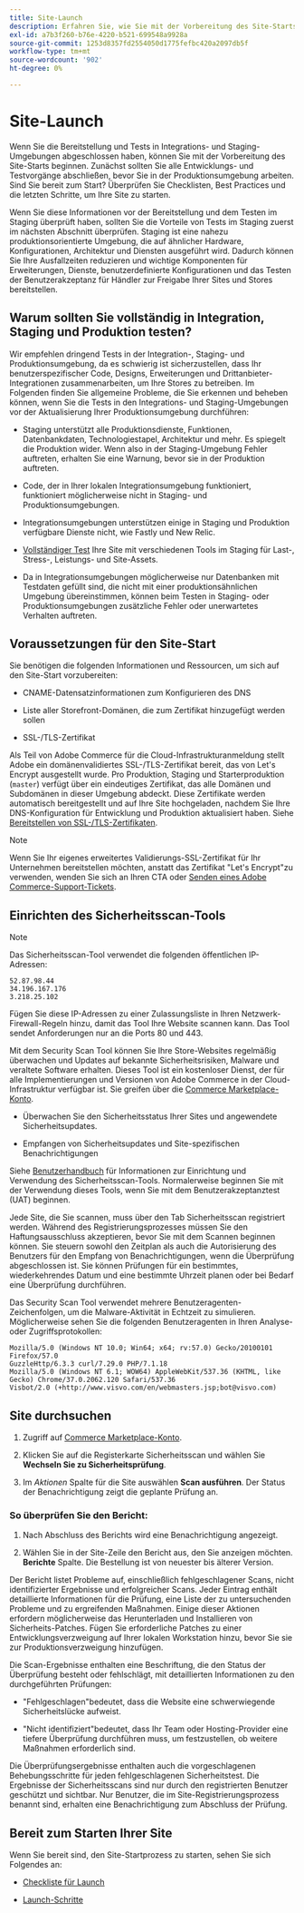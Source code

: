 ```yaml
---
title: Site-Launch
description: Erfahren Sie, wie Sie mit der Vorbereitung des Site-Starts beginnen.
exl-id: a7b3f260-b76e-4220-b521-699548a9928a
source-git-commit: 1253d8357fd2554050d1775fefbc420a2097db5f
workflow-type: tm+mt
source-wordcount: '902'
ht-degree: 0%

---
```


# Site-Launch

Wenn Sie die Bereitstellung und Tests in Integrations- und Staging-Umgebungen abgeschlossen haben, können Sie mit der Vorbereitung des Site-Starts beginnen. Zunächst sollten Sie alle Entwicklungs- und Testvorgänge abschließen, bevor Sie in der Produktionsumgebung arbeiten. Sind Sie bereit zum Start? Überprüfen Sie Checklisten, Best Practices und die letzten Schritte, um Ihre Site zu starten.

Wenn Sie diese Informationen vor der Bereitstellung und dem Testen im Staging überprüft haben, sollten Sie die Vorteile von Tests im Staging zuerst im nächsten Abschnitt überprüfen. Staging ist eine nahezu produktionsorientierte Umgebung, die auf ähnlicher Hardware, Konfigurationen, Architektur und Diensten ausgeführt wird. Dadurch können Sie Ihre Ausfallzeiten reduzieren und wichtige Komponenten für Erweiterungen, Dienste, benutzerdefinierte Konfigurationen und das Testen der Benutzerakzeptanz für Händler zur Freigabe Ihrer Sites und Stores bereitstellen.

## Warum sollten Sie vollständig in Integration, Staging und Produktion testen?

Wir empfehlen dringend Tests in der Integration-, Staging- und Produktionsumgebung, da es schwierig ist sicherzustellen, dass Ihr benutzerspezifischer Code, Designs, Erweiterungen und Drittanbieter-Integrationen zusammenarbeiten, um Ihre Stores zu betreiben. Im Folgenden finden Sie allgemeine Probleme, die Sie erkennen und beheben können, wenn Sie die Tests in den Integrations- und Staging-Umgebungen vor der Aktualisierung Ihrer Produktionsumgebung durchführen:

- Staging unterstützt alle Produktionsdienste, Funktionen, Datenbankdaten, Technologiestapel, Architektur und mehr. Es spiegelt die Produktion wider. Wenn also in der Staging-Umgebung Fehler auftreten, erhalten Sie eine Warnung, bevor sie in der Produktion auftreten.

- Code, der in Ihrer lokalen Integrationsumgebung funktioniert, funktioniert möglicherweise nicht in Staging- und Produktionsumgebungen.

- Integrationsumgebungen unterstützen einige in Staging und Produktion verfügbare Dienste nicht, wie Fastly und New Relic.

- [Vollständiger Test](../test/guidance.md) Ihre Site mit verschiedenen Tools im Staging für Last-, Stress-, Leistungs- und Site-Assets.

- Da in Integrationsumgebungen möglicherweise nur Datenbanken mit Testdaten gefüllt sind, die nicht mit einer produktionsähnlichen Umgebung übereinstimmen, können beim Testen in Staging- oder Produktionsumgebungen zusätzliche Fehler oder unerwartetes Verhalten auftreten.

## Voraussetzungen für den Site-Start

Sie benötigen die folgenden Informationen und Ressourcen, um sich auf den Site-Start vorzubereiten:

- CNAME-Datensatzinformationen zum Konfigurieren des DNS

- Liste aller Storefront-Domänen, die zum Zertifikat hinzugefügt werden sollen

- SSL-/TLS-Zertifikat

Als Teil von Adobe Commerce für die Cloud-Infrastrukturanmeldung stellt Adobe ein domänenvalidiertes SSL-/TLS-Zertifikat bereit, das von Let&#39;s Encrypt ausgestellt wurde. Pro Produktion, Staging und Starterproduktion (`master`) verfügt über ein eindeutiges Zertifikat, das alle Domänen und Subdomänen in dieser Umgebung abdeckt. Diese Zertifikate werden automatisch bereitgestellt und auf Ihre Site hochgeladen, nachdem Sie Ihre DNS-Konfiguration für Entwicklung und Produktion aktualisiert haben. Siehe [Bereitstellen von SSL-/TLS-Zertifikaten](../cdn/fastly-configuration.md#provision-ssltls-certificates).

>[!NOTE]
>
>Wenn Sie Ihr eigenes erweitertes Validierungs-SSL-Zertifikat für Ihr Unternehmen bereitstellen möchten, anstatt das Zertifikat &quot;Let&#39;s Encrypt&quot;zu verwenden, wenden Sie sich an Ihren CTA oder [Senden eines Adobe Commerce-Support-Tickets](https://experienceleague.adobe.com/docs/commerce-knowledge-base/kb/help-center-guide/magento-help-center-user-guide.html#submit-ticket).

## Einrichten des Sicherheitsscan-Tools

>[!NOTE]
>
>Das Sicherheitsscan-Tool verwendet die folgenden öffentlichen IP-Adressen:
>
>```text
>52.87.98.44
>34.196.167.176
>3.218.25.102
>```
>
>Fügen Sie diese IP-Adressen zu einer Zulassungsliste in Ihren Netzwerk-Firewall-Regeln hinzu, damit das Tool Ihre Website scannen kann. Das Tool sendet Anforderungen nur an die Ports 80 und 443.

Mit dem Security Scan Tool können Sie Ihre Store-Websites regelmäßig überwachen und Updates auf bekannte Sicherheitsrisiken, Malware und veraltete Software erhalten. Dieses Tool ist ein kostenloser Dienst, der für alle Implementierungen und Versionen von Adobe Commerce in der Cloud-Infrastruktur verfügbar ist. Sie greifen über die [Commerce Marketplace-Konto](https://account.magento.com/customer/account/login).

- Überwachen Sie den Sicherheitsstatus Ihrer Sites und angewendete Sicherheitsupdates.

- Empfangen von Sicherheitsupdates und Site-spezifischen Benachrichtigungen

Siehe [Benutzerhandbuch](https://docs.magento.com/user-guide/magento/security-scan.html) für Informationen zur Einrichtung und Verwendung des Sicherheitsscan-Tools. Normalerweise beginnen Sie mit der Verwendung dieses Tools, wenn Sie mit dem Benutzerakzeptanztest (UAT) beginnen.

Jede Site, die Sie scannen, muss über den Tab Sicherheitsscan registriert werden. Während des Registrierungsprozesses müssen Sie den Haftungsausschluss akzeptieren, bevor Sie mit dem Scannen beginnen können. Sie steuern sowohl den Zeitplan als auch die Autorisierung des Benutzers für den Empfang von Benachrichtigungen, wenn die Überprüfung abgeschlossen ist. Sie können Prüfungen für ein bestimmtes, wiederkehrendes Datum und eine bestimmte Uhrzeit planen oder bei Bedarf eine Überprüfung durchführen.

Das Security Scan Tool verwendet mehrere Benutzeragenten-Zeichenfolgen, um die Malware-Aktivität in Echtzeit zu simulieren. Möglicherweise sehen Sie die folgenden Benutzeragenten in Ihren Analyse- oder Zugriffsprotokollen:

```text
Mozilla/5.0 (Windows NT 10.0; Win64; x64; rv:57.0) Gecko/20100101 Firefox/57.0
GuzzleHttp/6.3.3 curl/7.29.0 PHP/7.1.18
Mozilla/5.0 (Windows NT 6.1; WOW64) AppleWebKit/537.36 (KHTML, like Gecko) Chrome/37.0.2062.120 Safari/537.36
Visbot/2.0 (+http://www.visvo.com/en/webmasters.jsp;bot@visvo.com)
```

## Site durchsuchen

1. Zugriff auf [Commerce Marketplace-Konto](https://account.magento.com/customer/account/login).

1. Klicken Sie auf die Registerkarte Sicherheitsscan und wählen Sie **Wechseln Sie zu Sicherheitsprüfung**.

1. Im _Aktionen_ Spalte für die Site auswählen **Scan ausführen**. Der Status der Benachrichtigung zeigt die geplante Prüfung an.

### So überprüfen Sie den Bericht:

1. Nach Abschluss des Berichts wird eine Benachrichtigung angezeigt.

1. Wählen Sie in der Site-Zeile den Bericht aus, den Sie anzeigen möchten. **Berichte** Spalte. Die Bestellung ist von neuester bis älterer Version.

Der Bericht listet Probleme auf, einschließlich fehlgeschlagener Scans, nicht identifizierter Ergebnisse und erfolgreicher Scans. Jeder Eintrag enthält detaillierte Informationen für die Prüfung, eine Liste der zu untersuchenden Probleme und zu ergreifenden Maßnahmen. Einige dieser Aktionen erfordern möglicherweise das Herunterladen und Installieren von Sicherheits-Patches. Fügen Sie erforderliche Patches zu einer Entwicklungsverzweigung auf Ihrer lokalen Workstation hinzu, bevor Sie sie zur Produktionsverzweigung hinzufügen.

Die Scan-Ergebnisse enthalten eine Beschriftung, die den Status der Überprüfung besteht oder fehlschlägt, mit detaillierten Informationen zu den durchgeführten Prüfungen:

- &quot;Fehlgeschlagen&quot;bedeutet, dass die Website eine schwerwiegende Sicherheitslücke aufweist.

- &quot;Nicht identifiziert&quot;bedeutet, dass Ihr Team oder Hosting-Provider eine tiefere Überprüfung durchführen muss, um festzustellen, ob weitere Maßnahmen erforderlich sind.

Die Überprüfungsergebnisse enthalten auch die vorgeschlagenen Behebungsschritte für jeden fehlgeschlagenen Sicherheitstest. Die Ergebnisse der Sicherheitsscans sind nur durch den registrierten Benutzer geschützt und sichtbar. Nur Benutzer, die im Site-Registrierungsprozess benannt sind, erhalten eine Benachrichtigung zum Abschluss der Prüfung.

## Bereit zum Starten Ihrer Site

Wenn Sie bereit sind, den Site-Startprozess zu starten, sehen Sie sich Folgendes an:

- [Checkliste für Launch](checklist.md)

- [Launch-Schritte](steps.md)
